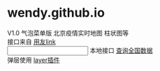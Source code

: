 # wendy.github.io

V1.0 气泡菜单版
北京疫情实时地图 柱状图等<br>
接口来自   <a href="https://api.yonyoucloud.com/apilink/tempServicePages/260492aa-6dbd-49f6-b82a-8a463b73ac33_true.html">用友link</a><br>
<input type="text" />
本地接口   <a href="http://121.8.161.106:8029/example/yq/getjson?name=spreadQuery">查询全国数据</a><br>
弹层使用   <a href="https://layer.layui.com/">layer插件</a><br>
